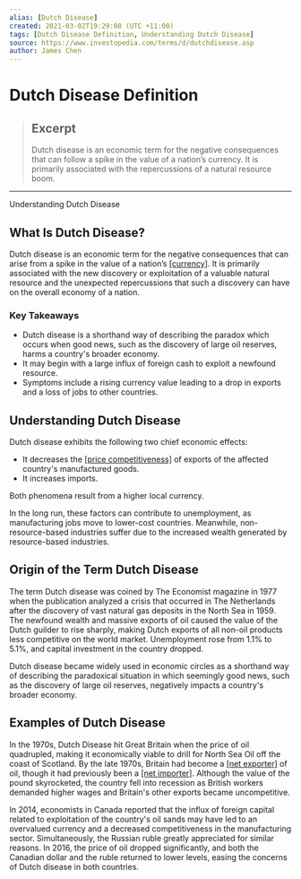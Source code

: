```yaml
---
alias: [Dutch Disease]
created: 2021-03-02T19:29:08 (UTC +11:00)
tags: [Dutch Disease Definition, Understanding Dutch Disease]
source: https://www.investopedia.com/terms/d/dutchdisease.asp
author: James Chen
---
```


# Dutch Disease Definition

> ## Excerpt
> Dutch disease is an economic term for the negative consequences that can follow a spike in the value of a nation’s currency. It is primarily associated with the repercussions of a natural resource boom.

---

Understanding Dutch Disease
## What Is Dutch Disease?

Dutch disease is an economic term for the negative consequences that can arise from a spike in the value of a nation’s [[currency]](https://www.investopedia.com/articles/investing/092413/how-currency-works.asp). It is primarily associated with the new discovery or exploitation of a valuable natural resource and the unexpected repercussions that such a discovery can have on the overall economy of a nation.

### Key Takeaways

-   Dutch disease is a shorthand way of describing the paradox which occurs when good news, such as the discovery of large oil reserves, harms a country's broader economy.
-   It may begin with a large influx of foreign cash to exploit a newfound resource.
-   Symptoms include a rising currency value leading to a drop in exports and a loss of jobs to other countries.

## Understanding Dutch Disease

Dutch disease exhibits the following two chief economic effects:

-   It decreases the [[price competitiveness]](https://www.investopedia.com/terms/c/competitive-pricing.asp) of exports of the affected country's manufactured goods.
-   It increases imports.

Both phenomena result from a higher local currency.

In the long run, these factors can contribute to unemployment, as manufacturing jobs move to lower-cost countries. Meanwhile, non-resource-based industries suffer due to the increased wealth generated by resource-based industries.

## Origin of the Term Dutch Disease

The term Dutch disease was coined by The Economist magazine in 1977 when the publication analyzed a crisis that occurred in The Netherlands after the discovery of vast natural gas deposits in the North Sea in 1959. The newfound wealth and massive exports of oil caused the value of the Dutch guilder to rise sharply, making Dutch exports of all non-oil products less competitive on the world market. Unemployment rose from 1.1% to 5.1%, and capital investment in the country dropped.

Dutch disease became widely used in economic circles as a shorthand way of describing the paradoxical situation in which seemingly good news, such as the discovery of large oil reserves, negatively impacts a country's broader economy.

## Examples of Dutch Disease

In the 1970s, Dutch Disease hit Great Britain when the price of oil quadrupled, making it economically viable to drill for North Sea Oil off the coast of Scotland. By the late 1970s, Britain had become a [[net exporter]](https://www.investopedia.com/terms/n/netexporter.asp) of oil, though it had previously been a [[net importer]](https://www.investopedia.com/terms/n/netimporter.asp). Although the value of the pound skyrocketed, the country fell into recession as British workers demanded higher wages and Britain's other exports became uncompetitive.

In 2014, economists in Canada reported that the influx of foreign capital related to exploitation of the country's oil sands may have led to an overvalued currency and a decreased competitiveness in the manufacturing sector. Simultaneously, the Russian ruble greatly appreciated for similar reasons. In 2016, the price of oil dropped significantly, and both the Canadian dollar and the ruble returned to lower levels, easing the concerns of Dutch disease in both countries.
